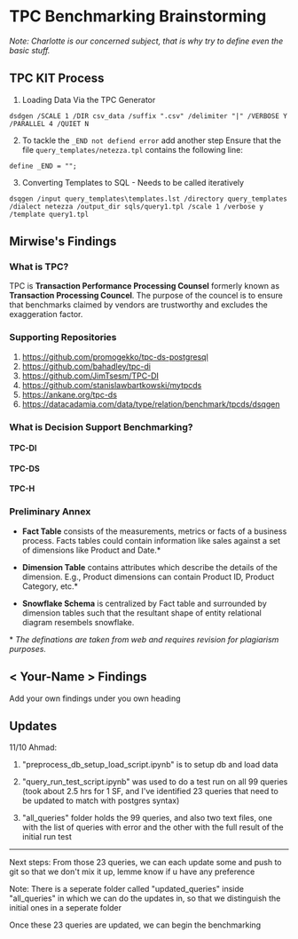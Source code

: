 # TPC Benchmarking Brainstorming

*Note: Charlotte is our concerned subject, that is why try to define even the basic stuff.*

## TPC KIT Process

1) Loading Data Via the TPC Generator


`dsdgen /SCALE 1 /DIR csv_data /suffix ".csv" /delimiter "|" /VERBOSE Y /PARALLEL 4 /QUIET N`


2) To tackle the `_END not defiend error` add another step
Ensure that the file `query_templates/netezza.tpl` contains the following line:



`define _END = "";`


3) Converting Templates to SQL - Needs to be called iteratively


`dsqgen /input query_templates\templates.lst /directory query_templates /dialect netezza /output_dir sqls/query1.tpl /scale 1 /verbose y /template query1.tpl`


## Mirwise's Findings

### What is TPC?
TPC is **Transaction Performance Processing Counsel** formerly known as **Transaction Processing Councel**. The purpose of the councel is to ensure that benchmarks claimed by vendors are trustworthy and excludes the exaggeration factor.

### Supporting Repositories

1. https://github.com/promogekko/tpc-ds-postgresql
2. https://github.com/bahadley/tpc-di
3. https://github.com/JimTsesm/TPC-DI
4. https://github.com/stanislawbartkowski/mytpcds
5. https://ankane.org/tpc-ds
6. https://datacadamia.com/data/type/relation/benchmark/tpcds/dsqgen


### What is Decision Support Benchmarking?
#### TPC-DI
#### TPC-DS
#### TPC-H

### Preliminary Annex

* **Fact Table** 
consists of the measurements, metrics or facts of a business process. Facts tables could contain information like sales against a set of dimensions like Product and Date.*

* **Dimension Table**
contains attributes which describe the details of the dimension. E.g., Product dimensions can contain Product ID, Product Category, etc.*

* **Snowflake Schema**
is centralized by Fact table and surrounded by dimension tables such that the resultant shape of entity relational diagram resembels snowflake.

\* *The definations are taken from web and requires revision for plagiarism purposes.*

## < Your-Name > Findings

Add your own findings under you own heading


## Updates
11/10 Ahmad:
1) "preprocess_db_setup_load_script.ipynb" is to setup db and load data

2) "query_run_test_script.ipynb" was used to do a test run on all 99 queries (took about 2.5 hrs for 1 SF, and I've identified 23 queries that need to be updated to match with postgres syntax) 

3) "all_queries" folder holds the 99 queries, and also two text files, one with the list of queries with error and the other with the full result of the initial run test

*********
Next steps: From those 23 queries, we can each update some and push to git so that we don't mix it up, lemme know if u have any preference

Note: There is a seperate folder called "updated_queries" inside "all_queries" in which we can do the updates in, so that we distinguish the initial ones in a seperate folder

Once these 23 queries are updated, we can begin the benchmarking
